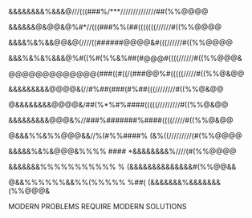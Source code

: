 &&&&&&&&%&&&@///(((###%/***//////////////##(%%@@@@

&&&&&&@&@@&@%#*//(((###%%(##(((((((//////#((%%@@@@

&&&&%&%&&@@&@(////((######@@@@&#(((//////#((%%@@@@

&&&%&%&%&&&@%#((%#(%%&%##(#@@@#((((//////#((%%@@@&

@@@@@@@@@@@@@(###((#((/(###@@%#(((((/////#((%%@&@@

&&&&&&&&&@@@@&(//#%##(###(#%##(((////////#((%%@&@@

@&&&&&&&&@@@@&/##(%*%#%####(((((/////////#((%%@&@@

&&&&&&&&&@@@&%//###%#######%####((((/////#((%%@&@@

@&&&%%&%%@@@&&//%(#%%####% (&%((/////////(#(%%@@@@

&&&&&%&%&@@@&%%%%   ####   *&&&&&&&&%////(#(%%@@@@

&&&&&&&%%%%%%%%%%%    %    (&&&&&&&&&&&&&&#(%%@@&&

@&&%%%%%%&&%%(%%%%%  %##(  (&&&&&&&%&&&&&&&(%%@@@&


 MODERN PROBLEMS REQUIRE MODERN SOLUTIONS
